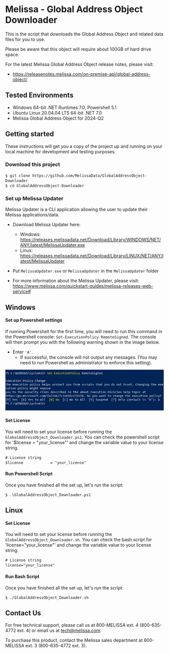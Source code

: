 # Melissa - Global Address Object Downloader

This is the script that downloads the Global Address Object and related data files for you to use.

Please be aware that this object will require about 100GB of hard drive space.

For the latest Melissa Global Address Object release notes, please visit: 
- https://releasenotes.melissa.com/on-premise-api/global-address-object/


## Tested Environments
- Windows 64-bit .NET Runtimes 7.0, Powershell 5.1
- Ubuntu Linux 20.04.04 LTS 64-bit .NET 7.0
- Melissa Global Address Object for 2024-Q2

## Getting started

These instructions will get you a copy of the project up and running on your local machine for development and testing purposes.

### Download this project
```
$ git clone https://github.com/MelissaData/GlobalAddressObject-Downloader
$ cd GlobalAddressObject-Downloader
```

### Set up Melissa Updater

Melissa Updater is a CLI application allowing the user to update their Melissa applications/data.
- Download Melissa Updater here: 
	
	- Windows: <https://releases.melissadata.net/Download/Library/WINDOWS/NET/ANY/latest/MelissaUpdater.exe>
	- Linux: <https://releases.melissadata.net/Download/Library/LINUX/NET/ANY/latest/MelissaUpdater>

- Put `MelissaUpdater.exe` or `MelissaUpdater` in the `MelissaUpdater` folder 
- For more information about the Melissa Updater, please visit: https://www.melissa.com/quickstart-guides/melissa-releases-web-service# 

## Windows

#### Set up Powershell settings

If running Powershell for the first time, you will need to run this command in the Powershell console: `Set-ExecutionPolicy RemoteSigned`.
The console will then prompt you with the following warning shown in the image below. 
 - Enter `'A'`. 
 	- If successful, the console will not output any messages. (You may need to run Powershell as administrator to enforce this setting).
	
 ![alt text](/screenshots/powershell_executionpolicy.png)

#### Set License

You will need to set your license before running the `GlobalAddressObject_Downloader.ps1`. 
You can check the powershell script for '$license = "your_license"' and change the variable value to your license string.

```
# License string
$license            = "your_license"
```

#### Run Powershell Script

Once you have finished all the set up, let's run the script:

```
$ .\GlobalAddressObject_Downloader.ps1
```

## Linux

#### Set License

You will need to set your license before running the `GlobalAddressObject_Downloader.sh`. 
You can check the bash script for 'license="your_license"' and change the variable value to your license string.

```
# License string
license="your_license"
```


#### Run Bash Script

Once you have finished all the set up, let's run the script:

```
$ ./GlobalAddressObject_Downloader.sh
```

## Contact Us

For free technical support, please call us at 800-MELISSA ext. 4 (800-635-4772 ext. 4) or email us at tech@melissa.com.

To purchase this product, contact the Melissa sales department at 800-MELISSA ext. 3 (800-635-4772 ext. 3).
